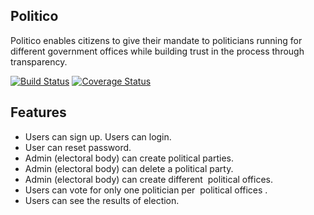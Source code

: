 ## Politico
 Politico enables citizens to give their mandate to politicians running for different government offices while building trust in the process through transparency.

[![Build Status](https://travis-ci.org/dusmel/Politico.svg?branch=develop)](https://travis-ci.org/dusmel/Politico) 
[![Coverage Status](https://coveralls.io/repos/github/dusmel/Politico/badge.svg?branch=chore-integrate-coveralls-163848508)](https://coveralls.io/github/dusmel/Politico?branch=chore-integrate-coveralls-163848508)
## Features

 - Users can sign up. Users can login. 
 - User can reset password.
 - Admin (electoral body) can create political parties. 
 - Admin (electoral body) can delete a political party.
 - Admin (electoral body) can create different ​ political offices​ . 
 - Users can vote for only one politician per ​ political offices​ . 
 - Users can see the results of election.
